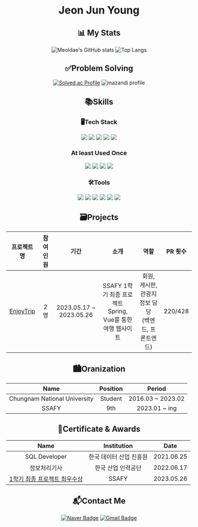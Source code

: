 <div align=center> 

# Jeon Jun Young

## 📊 My Stats
  
![Meoldae's GitHub stats](https://github-readme-stats.vercel.app/api?username=meoldae&show_icons=true&theme=github_dark_dimmed&hide=stars)
![Top Langs](https://github-readme-stats.vercel.app/api/top-langs/?username=meoldae&layout=compact&theme=merko)
 
## ✅Problem Solving
  
[![Solved.ac Profile](http://mazassumnida.wtf/api/v2/generate_badge?boj=wnsdud12365)](https://solved.ac/wnsdud12365)
![mazandi profile](http://mazandi.herokuapp.com/api?handle=wnsdud12365&theme=dark)

## 📚Skills

### 🖥Tech Stack

<p>
  <img src="https://img.shields.io/badge/Java-000000.svg?&style=for-the-badge&logo=Java&logoColor=white"/>
  <img src="https://img.shields.io/badge/Spring-6DB33F.svg?&style=for-the-badge&logo=Spring&logoColor=white"/>
  <img src="https://img.shields.io/badge/SpringBoot-6DB33F.svg?&style=for-the-badge&logo=SpringBoot&logoColor=white"/>
  <img src="https://img.shields.io/badge/MySQL-007396.svg?&style=for-the-badge&logo=MySQL&logoColor=white"/>
  <img src="https://img.shields.io/badge/JPA-007396.svg?&style=for-the-badge&logo=JPA&logoColor=white"/>

### At least Used Once  
  <img src="https://img.shields.io/badge/HTML5-E34F26.svg?&style=for-the-badge&logo=HTML5&logoColor=white"/>
  <img src="https://img.shields.io/badge/CSS-1572B6.svg?&style=for-the-badge&logo=CSS3&logoColor=white"/>
  <img src="https://img.shields.io/badge/Java Script-F7DF1E.svg?&style=for-the-badge&logo=JavaScript&logoColor=black"/>
  <img src="https://img.shields.io/badge/Vue.js-4FC08D.svg?&style=for-the-badge&logo=Vue.js&logoColor=white"/>
<!--   <img src="https://img.shields.io/badge/Docker-007ACC.svg?&style=for-the-badge&logo=Docker&logoColor=white"/> -->

</p>
  
### 🛠Tools
<p>
  <img src="https://img.shields.io/badge/IntelliJ-000000?&style=for-the-badge&logo=IntelliJ%20IDEA&logoColor=white"/>
  <img src="https://img.shields.io/badge/Eclipse-2C2255.svg?&style=for-the-badge&logo=Eclipse%20IDE&logoColor=white"/>
  <img src="https://img.shields.io/badge/VSCode-007ACC.svg?&style=for-the-badge&logo=Visual%20Studio%20Code&logoColor=white"/>
  <img src="https://img.shields.io/badge/Git-F05032.svg?&style=for-the-badge&logo=Git&logoColor=white"/>
  <img src="https://img.shields.io/badge/Notion-000000.svg?&style=for-the-badge&logo=Notion&logoColor=white"/>
  <img src="https://img.shields.io/badge/Figma-F24E1E.svg?&style=for-the-badge&logo=Figma&logoColor=white"/>
</p>

## 🗃Projects
|프로젝트 명|참여 인원|기간|소개|역할|PR 횟수|
|:--:|:--:|:--:|:--:|:--:|:--:|
|[EnjoyTrip](https://github.com/SSAFY9-CLASS6-Team7/Enjoy_Trip_Team7)|2명|2023.05.17 ~ 2023.05.26|SSAFY 1학기 최종 프로젝트<br>Spring, Vue를 통한 여행 웹사이트|회원, 게시판, 관광지정보 담당<br>(백엔드, 프론트엔드)|220/428|
  
## 🏙Oranization  
|Name|Position|Period|
|:--:|:--:|:--:|
|Chungnam National University|Student|2016.03 ~ 2023.02|
|SSAFY|9th|2023.01 ~ ing|
  
## 🏅Certificate & Awards
|Name|Institution|Date|
|:--:|:--:|:--:|
|SQL Developer|한국 데이터 산업 진흥원|2021.06.25|
|정보처리기사|한국 산업 인력공단|2022.06.17|
|[1학기 최종 프로젝트 최우수상](https://github.com/SSAFY9-CLASS6-Team7/Enjoy_Trip_Team7)|SSAFY|2023.05.26|


## 📬Contact Me
[![Naver Badge](https://img.shields.io/badge/Naver-03C75A?style=flat-square&logo=Naver&logoColor=white)](mailto:wnsdud12365@naver.com)
[![Gmail Badge](https://img.shields.io/badge/Gmail-d14836?style=flat-square&logo=Gmail&logoColor=white)](mailto:wnsdud124894@gmail.com)
  
</div>

